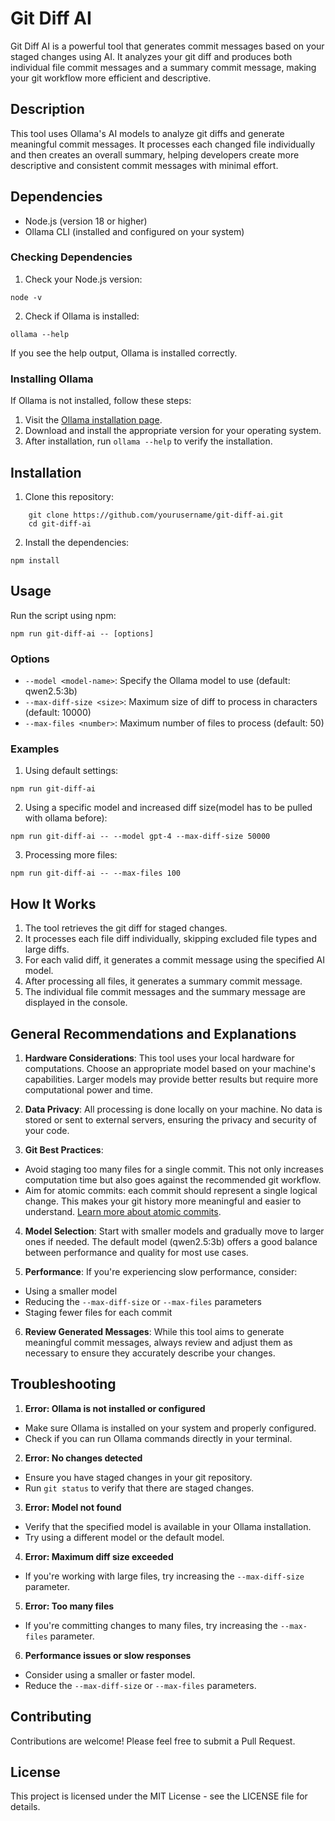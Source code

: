 # Git Diff AI

Git Diff AI is a powerful tool that generates commit messages based on your staged changes using AI. It analyzes your git diff and produces both individual file commit messages and a summary commit message, making your git workflow more efficient and descriptive.

## Description

This tool uses Ollama's AI models to analyze git diffs and generate meaningful commit messages. It processes each changed file individually and then creates an overall summary, helping developers create more descriptive and consistent commit messages with minimal effort.

## Dependencies

- Node.js (version 18 or higher)
- Ollama CLI (installed and configured on your system)

### Checking Dependencies

1. Check your Node.js version:
```
node -v
```

2. Check if Ollama is installed:
```
ollama --help
```

If you see the help output, Ollama is installed correctly.

### Installing Ollama

If Ollama is not installed, follow these steps:

1. Visit the [Ollama installation page](https://ollama.ai/download).
2. Download and install the appropriate version for your operating system.
3. After installation, run `ollama --help` to verify the installation.

## Installation

1. Clone this repository:
```
    git clone https://github.com/yourusername/git-diff-ai.git
    cd git-diff-ai
```

2. Install the dependencies:
```
npm install
```

## Usage

Run the script using npm:
```
npm run git-diff-ai -- [options]
```

### Options

- `--model <model-name>`: Specify the Ollama model to use (default: qwen2.5:3b)
- `--max-diff-size <size>`: Maximum size of diff to process in characters (default: 10000)
- `--max-files <number>`: Maximum number of files to process (default: 50)

### Examples

1. Using default settings:

```
npm run git-diff-ai
```
2. Using a specific model and increased diff size(model has to be pulled with ollama before):

```
npm run git-diff-ai -- --model gpt-4 --max-diff-size 50000
```
3. Processing more files:
```
npm run git-diff-ai -- --max-files 100
```
## How It Works

1. The tool retrieves the git diff for staged changes.
2. It processes each file diff individually, skipping excluded file types and large diffs.
3. For each valid diff, it generates a commit message using the specified AI model.
4. After processing all files, it generates a summary commit message.
5. The individual file commit messages and the summary message are displayed in the console.

## General Recommendations and Explanations

1. **Hardware Considerations**: This tool uses your local hardware for computations. Choose an appropriate model based on your machine's capabilities. Larger models may provide better results but require more computational power and time.

2. **Data Privacy**: All processing is done locally on your machine. No data is stored or sent to external servers, ensuring the privacy and security of your code.

3. **Git Best Practices**: 
- Avoid staging too many files for a single commit. This not only increases computation time but also goes against the recommended git workflow.
- Aim for atomic commits: each commit should represent a single logical change. This makes your git history more meaningful and easier to understand. [Learn more about atomic commits](https://www.freshconsulting.com/insights/blog/atomic-commits/).

4. **Model Selection**: Start with smaller models and gradually move to larger ones if needed. The default model (qwen2.5:3b) offers a good balance between performance and quality for most use cases.

5. **Performance**: If you're experiencing slow performance, consider:
- Using a smaller model
- Reducing the `--max-diff-size` or `--max-files` parameters
- Staging fewer files for each commit

6. **Review Generated Messages**: While this tool aims to generate meaningful commit messages, always review and adjust them as necessary to ensure they accurately describe your changes.

## Troubleshooting

1. **Error: Ollama is not installed or configured**
- Make sure Ollama is installed on your system and properly configured.
- Check if you can run Ollama commands directly in your terminal.

2. **Error: No changes detected**
- Ensure you have staged changes in your git repository.
- Run `git status` to verify that there are staged changes.

3. **Error: Model not found**
- Verify that the specified model is available in your Ollama installation.
- Try using a different model or the default model.

4. **Error: Maximum diff size exceeded**
- If you're working with large files, try increasing the `--max-diff-size` parameter.

5. **Error: Too many files**
- If you're committing changes to many files, try increasing the `--max-files` parameter.

6. **Performance issues or slow responses**
- Consider using a smaller or faster model.
- Reduce the `--max-diff-size` or `--max-files` parameters.

## Contributing

Contributions are welcome! Please feel free to submit a Pull Request.

## License

This project is licensed under the MIT License - see the LICENSE file for details.